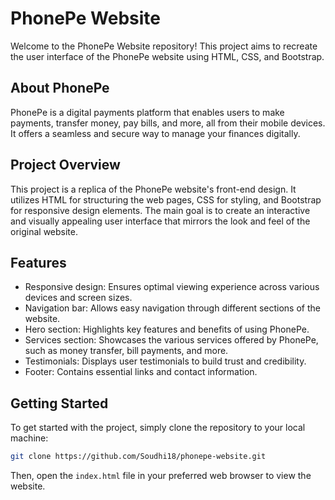 # PhonePe Website

Welcome to the PhonePe Website repository! This project aims to recreate the user interface of the PhonePe website using HTML, CSS, and Bootstrap. 

## About PhonePe

PhonePe is a digital payments platform that enables users to make payments, transfer money, pay bills, and more, all from their mobile devices. It offers a seamless and secure way to manage your finances digitally.

## Project Overview

This project is a replica of the PhonePe website's front-end design. It utilizes HTML for structuring the web pages, CSS for styling, and Bootstrap for responsive design elements. The main goal is to create an interactive and visually appealing user interface that mirrors the look and feel of the original website.

## Features

- Responsive design: Ensures optimal viewing experience across various devices and screen sizes.
- Navigation bar: Allows easy navigation through different sections of the website.
- Hero section: Highlights key features and benefits of using PhonePe.
- Services section: Showcases the various services offered by PhonePe, such as money transfer, bill payments, and more.
- Testimonials: Displays user testimonials to build trust and credibility.
- Footer: Contains essential links and contact information.

## Getting Started

To get started with the project, simply clone the repository to your local machine:

```bash
git clone https://github.com/Soudhi18/phonepe-website.git
```

Then, open the `index.html` file in your preferred web browser to view the website.
